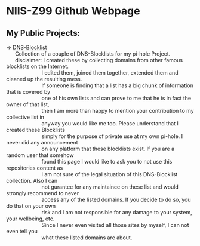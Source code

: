 # NIlS-Z99 Github Webpage
My Public Projects: </br>
-------------------
=> [DNS-Blocklist](DNS-Blocklist)</br>
&nbsp; &nbsp; &nbsp; Collection of a couple of DNS-Blocklists for my pi-hole Project. </br>
&nbsp; &nbsp; &nbsp; disclaimer: I created these by collecting domains from other famous blocklists on the Internet. </br>
&nbsp; &nbsp; &nbsp; &nbsp; &nbsp; &nbsp; &nbsp; &nbsp; &nbsp; &nbsp; &nbsp; &nbsp; I edited them, joined them together, extended them and cleaned up the resulting mess. </br>
&nbsp; &nbsp; &nbsp; &nbsp; &nbsp; &nbsp; &nbsp; &nbsp; &nbsp; &nbsp; &nbsp; &nbsp; If someone is finding that a list has a big chunk of information that is covered by </br> 
&nbsp; &nbsp; &nbsp; &nbsp; &nbsp; &nbsp; &nbsp; &nbsp; &nbsp; &nbsp; &nbsp; &nbsp; one of his own lists and can prove to me that he is in fact the owner of that list, </br> 
&nbsp; &nbsp; &nbsp; &nbsp; &nbsp; &nbsp; &nbsp; &nbsp; &nbsp; &nbsp; &nbsp; &nbsp; then I am more than happy to mention your contribution to my collective list in </br>
&nbsp; &nbsp; &nbsp; &nbsp; &nbsp; &nbsp; &nbsp; &nbsp; &nbsp; &nbsp; &nbsp; &nbsp; anyway you would like me too. Please understand that I created these Blocklists </br>
&nbsp; &nbsp; &nbsp; &nbsp; &nbsp; &nbsp; &nbsp; &nbsp; &nbsp; &nbsp; &nbsp; &nbsp; simply for the purpose of private use at my own pi-hole. I never did any announcement </br> 
&nbsp; &nbsp; &nbsp; &nbsp; &nbsp; &nbsp; &nbsp; &nbsp; &nbsp; &nbsp; &nbsp; &nbsp; on any platform that these blocklists exist. If you are a random user that somehow </br>
&nbsp; &nbsp; &nbsp; &nbsp; &nbsp; &nbsp; &nbsp; &nbsp; &nbsp; &nbsp; &nbsp; &nbsp; found this page I would like to ask you to not use this repositories content as </br>
&nbsp; &nbsp; &nbsp; &nbsp; &nbsp; &nbsp; &nbsp; &nbsp; &nbsp; &nbsp; &nbsp; &nbsp; I am not sure of the legal situation of this DNS-Blocklist collection. Also I can </br>
&nbsp; &nbsp; &nbsp; &nbsp; &nbsp; &nbsp; &nbsp; &nbsp; &nbsp; &nbsp; &nbsp; &nbsp; not gurantee for any maintaince on these list and would strongly recommend to never </br>
&nbsp; &nbsp; &nbsp; &nbsp; &nbsp; &nbsp; &nbsp; &nbsp; &nbsp; &nbsp; &nbsp; &nbsp; access any of the listed domains. If you decide to do so, you do that on your own </br>
&nbsp; &nbsp; &nbsp; &nbsp; &nbsp; &nbsp; &nbsp; &nbsp; &nbsp; &nbsp; &nbsp; &nbsp; risk and I am not responsible for any damage to your system, your wellbeing, etc. </br>
&nbsp; &nbsp; &nbsp; &nbsp; &nbsp; &nbsp; &nbsp; &nbsp; &nbsp; &nbsp; &nbsp; &nbsp; Since I never even visited all those sites by myself, I can not even tell you </br>
&nbsp; &nbsp; &nbsp; &nbsp; &nbsp; &nbsp; &nbsp; &nbsp; &nbsp; &nbsp; &nbsp; &nbsp; what these listed domains are about. 

